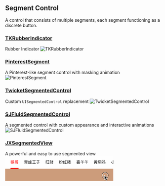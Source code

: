 ## Segment Control

A control that consists of multiple segments, each segment functioning as a discrete button.
### [TKRubberIndicator](https://github.com/TBXark/TKRubberIndicator)
Rubber Indicator
![TKRubberIndicator](https://raw.githubusercontent.com/TBXark/TKRubberIndicator/master/Example/demo.gif)
### [PinterestSegment](https://github.com/TBXark/PinterestSegment)
A Pinterest-like segment control with masking animation
![PinterestSegment](https://raw.githubusercontent.com/TBXark/PinterestSegment/master/Example/demo.gif)
### [TwicketSegmentedControl](https://github.com/twicketapp/TwicketSegmentedControl)
Custom `UISegmentedControl` replacement
![TwicketSegmentedControl](https://cloud.githubusercontent.com/assets/7887319/18714404/e77e7588-8015-11e6-939b-25f187a8b4d0.gif)
### [SJFluidSegmentedControl](https://github.com/sasojadrovski/SJFluidSegmentedControl)
A segmented control with custom appearance and interactive animations
![SJFluidSegmentedControl](https://raw.githubusercontent.com/sasojadrovski/SJFluidSegmentedControl/master/Screenshots/sample.gif)
### [JXSegmentedView](https://github.com/pujiaxin33/JXSegmentedView)
A powerful and easy to use segmented view
![JXSegmentedView](https://raw.githubusercontent.com/pujiaxin33/JXExampleImages/master/JXSegmentedView/Indicator/LineLengthen.gif)
